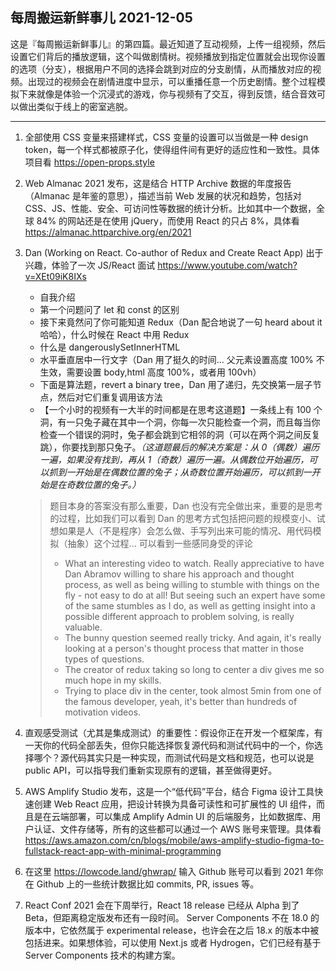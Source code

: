 ## 每周搬运新鲜事儿 2021-12-05

这是『每周搬运新鲜事儿』的第四篇。最近知道了互动视频，上传一组视频，然后设置它们背后的播放逻辑，这个叫做剧情树。视频播放到指定位置就会出现你设置的选项（分支），根据用户不同的选择会跳到对应的分支剧情，从而播放对应的视频。出现过的视频会在剧情进度中显示，可以重播任意一个历史剧情。整个过程模拟下来就像是体验一个沉浸式的游戏，你与视频有了交互，得到反馈，结合音效可以做出类似于线上的密室逃脱。

---

1. 全部使用 CSS 变量来搭建样式，CSS 变量的设置可以当做是一种 design token，每一个样式都被原子化，使得组件间有更好的适应性和一致性。具体项目看 https://open-props.style

2. Web Almanac 2021 发布，这是结合 HTTP Archive 数据的年度报告（Almanac 是年鉴的意思），描述当前 Web 发展的状况和趋势，包括对 CSS、JS、性能、安全、可访问性等数据的统计分析。比如其中一个数据，全球 84% 的网站还是在使用 jQuery，而使用 React 的只占 8%，具体看 https://almanac.httparchive.org/en/2021

3. Dan (Working on React. Co-author of Redux and Create React App) 出于兴趣，体验了一次 JS/React 面试 https://www.youtube.com/watch?v=XEt09iK8IXs

   - 自我介绍
   - 第一个问题问了 let 和 const 的区别
   - 接下来竟然问了你可能知道 Redux（Dan 配合地说了一句 heard about it 哈哈），什么时候在 React 中用 Redux
   - 什么是 dangerouslySetInnerHTML
   - 水平垂直居中一行文字（Dan 用了挺久的时间... 父元素设置高度 100% 不生效，需要设置 body,html 高度 100%，或者用 100vh）
   - 下面是算法题，revert a binary tree，Dan 用了递归，先交换第一层子节点，然后对它们重复调用该方法
   - 【一个小时的视频有一大半的时间都是在思考这道题】一条线上有 100 个洞，有一只兔子藏在其中一个洞，你每一次只能检查一个洞，而且每当你检查一个错误的洞时，兔子都会跳到它相邻的洞（可以在两个洞之间反复跳），你要找到那只兔子。*（这道题最后的解决方案是：从 0（偶数）遍历一遍，如果没有找到，再从 1（奇数）遍历一遍。从偶数位开始遍历，可以抓到一开始是在偶数位置的兔子；从奇数位置开始遍历，可以抓到一开始是在奇数位置的兔子。）*  

    > 题目本身的答案没有那么重要，Dan 也没有完全做出来，重要的是思考的过程，比如我们可以看到 Dan 的思考方式包括把问题的规模变小、试想如果是人（不是程序）会怎么做、手写列出来可能的情况、用代码模拟（抽象）这个过程... 可以看到一些感同身受的评论
    > - What an interesting video to watch. Really appreciative to have Dan Abramov willing to share his approach and thought process, as well as being willing to stumble with things on the fly - not easy to do at all! But seeing such an expert have some of the same stumbles as I do, as well as getting insight into a possible different approach to problem solving, is really valuable.
    > - The bunny question seemed really tricky. And again, it's really looking at a person's thought process that matter in those types of questions.
    > - The creator of redux taking so long to center a div gives me so much hope in my skills.
    > - Trying to place div in the center, took almost 5min from one of the famous developer, yeah, it's better than hundreds of motivation videos.
    
4. 直观感受测试（尤其是集成测试）的重要性：假设你正在开发一个框架库，有一天你的代码全部丢失，但你只能选择恢复源代码和测试代码中的一个，你选择哪个？源代码其实只是一种实现，而测试代码是文档和规范，也可以说是 public API，可以指导我们重新实现原有的逻辑，甚至做得更好。

5. AWS Amplify Studio 发布，这是一个“低代码”平台，结合 Figma 设计工具快速创建 Web React 应用，把设计转换为具备可读性和可扩展性的 UI 组件，而且是在云端部署，可以集成 Amplify Admin UI 的后端服务，比如数据库、用户认证、文件存储等，所有的这些都可以通过一个 AWS 账号来管理。具体看 https://aws.amazon.com/cn/blogs/mobile/aws-amplify-studio-figma-to-fullstack-react-app-with-minimal-programming

6. 在这里 https://lowcode.land/ghwrap/ 输入 Github 账号可以看到 2021 年你在 Github 上的一些统计数据比如 commits, PR, issues 等。

7. React Conf 2021 会在下周举行，React 18 release 已经从 Alpha 到了 Beta，但距离稳定版发布还有一段时间。 Server Components 不在 18.0 的版本中，它依然属于 experimental release，也许会在之后 18.x 的版本中被包括进来。如果想体验，可以使用 Next.js 或者 Hydrogen，它们已经有基于 Server Components 技术的构建方案。
